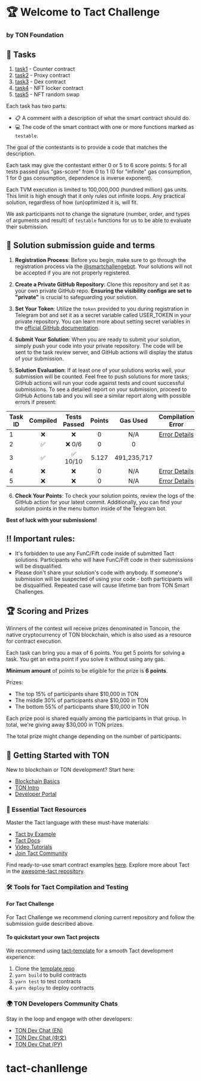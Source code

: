 # 🏆 Welcome to Tact Challenge
### by TON Foundation

## 📝 Tasks

1. [task1](/contracts/1.tact) - Counter contract 
2. [task2](/contracts/2.tact) - Proxy contract 
3. [task3](/contracts/3.tact) - Dex contract
4. [task4](/contracts/4.tact) - NFT locker contract
5. [task5](/contracts/5.tact) - NFT random swap

Each task has two parts:

- 📋 A comment with a description of what the smart contract should do.
- 💻 The code of the smart contract with one or more functions marked as `testable`.

The goal of the contestants is to provide a code that matches the description.

Each task may give the contestant either 0 or 5 to 6 score points: 5 for all tests passed plus "gas-score" from 0 to 1 (0 for "infinite" gas consumption, 1 for 0 gas consumption, dependence is inverse exponent).

Each TVM execution is limited to 100,000,000 (hundred million) gas units.
This limit is high enough that it only rules out infinite loops. Any practical solution, regardless of how (un)optimized it is, will fit.

We ask participants not to change the signature (number, order, and types of arguments and result) of `testable` functions for us to be able to evaluate their submission.

## 📅 Solution submission guide and terms

1. **Registration Process**: Before you begin, make sure to go through the registration process via the [@smartchallengebot](https://t.me/smartchallengebot?start=true). Your solutions will not be accepted if you are not properly registered.

2. **Create a Private GitHub Repository**: Clone this repository and set it as your own private GitHub repo. **Ensuring the visibility configs are set to "private"** is crucial to safeguarding your solution.

3. **Set Your Token**: Utilize the `token` provided to you during registration in Telegram bot and set it as a secret variable called USER_TOKEN in your private repository. You can learn more about setting secret variables in the [official GitHub documentation](https://docs.github.com/en/actions/security-guides/using-secrets-in-github-actions#creating-secrets-for-a-repository).

4. **Submit Your Solution**: When you are ready to submit your solution, simply push your code into your private repository. The code will be sent to the task review server, and GitHub actions will display the status of your submission.

5. **Solution Evaluation**: If at least one of your solutions works well, your submission will be counted. Feel free to push solutions for more tasks; GitHub actions will run your code against tests and count successful submissions. To see a detailed report on your submission, proceed to GitHub Actions tab and you will see a similar report along with possible errors if present:
<div align="center">
  
| Task ID | Compiled | Tests Passed | Points | Gas Used | Compilation Error |
|---------|:--------:|:------------:|:------:|:----------------------:|:-----------------:|
| 1 | ❌ | ❌ | 0 | N/A | [Error Details](#compilation-error-task-1) |
| 2 | ✅ | ❌ 0/6 | 0 | 0 |  |
| 3 | ✅ | ✅ 10/10 | 5.127 | 491,235,717 |  |
| 4 | ❌ | ❌ | 0 | N/A | [Error Details](#compilation-error-task-4) |
| 5 | ❌ | ❌ | 0 | N/A | [Error Details](#compilation-error-task-5) |
  
</div>

6. **Check Your Points**: To check your solution points, review the logs of the GitHub action for your latest commit. Additionally, you can find your solution points in the menu button inside of the Telegram bot.

**Best of luck with your submissions!**

## ‼️ Important rules:
- It's forbidden to use any FunC/Fift code inside of submitted Tact solutions. Participants who will have FunC/Fift code in their submissions will be disqualified.
- Please don't share your solution's code with anybody. If someone's submission will be suspected of using your code - both participants will be disqualified. Repeated case will cause lifetime ban from TON Smart Challenges.

## 🏆 Scoring and Prizes

Winners of the contest will receive prizes denominated in Toncoin, the native cryptocurrency of TON blockchain, which is also used as a resource for contract execution.

Each task can bring you a max of 6 points. You get 5 points for solving a task. You get an extra point if you solve it without using any gas.

**Minimum amount** of points to be eligible for the prize is **6 points**.

Prizes:
- The top 15% of participants share $10,000 in TON
- The middle 30% of participants share $10,000 in TON
- The bottom 55% of participants share $10,000 in TON

Each prize pool is shared equally among the participants in that group. In total, we're giving away $30,000 in TON prizes.

The total prize might change depending on the number of participants.

## 🚀 Getting Started with TON

New to blockchain or TON development? Start here:

- [Blockchain Basics](https://blog.ton.org/what-is-blockchain)
- [TON Intro](https://docs.ton.org/learn/introduction)
- [Developer Portal](https://ton.org/dev?filterBy=developSmartContract)

### 📘 Essential Tact Resources

Master the Tact language with these must-have materials:

- [Tact by Example](https://tact-by-example.org/)
- [Tact Docs](https://tact-lang.org/)
- [Video Tutorials](https://www.youtube.com/@AlefmanVladimirEN-xb4pq/videos)
- [Join Tact Community](https://t.me/tactlang)

Find ready-to-use smart contract examples [here](https://github.com/tact-lang/awesome-tact#-smart-contracts-examples). Explore more about Tact in the [awesome-tact repository](https://github.com/tact-lang/awesome-tact).

### 🛠️ Tools for Tact Compilation and Testing

#### For Tact Challenge

For Tact Challenge we recommend cloning current repository and follow the submission guide described above.

#### To quickstart your own Tact projects

We recommend using [tact-template](https://github.com/tact-lang/tact-template) for a smooth Tact development experience:

1. Clone the [template repo](https://github.com/tact-lang/tact-template)
2. `yarn build` to build contracts
3. `yarn test` to test contracts
4. `yarn deploy` to deploy contracts

### 🌍 TON Developers Community Chats

Stay in the loop and engage with other developers:

- [TON Dev Chat (EN)](https://t.me/tondev_eng)
- [TON Dev Chat (中文)](https://t.me/tondev_zh)
- [TON Dev Chat (РУ)](https://t.me/tondev)
# tact-chanllenge
